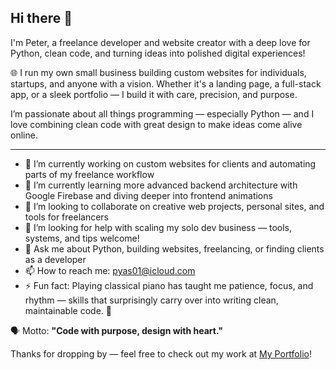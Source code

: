 ## Hi there 👋

<!--
**PYastreboff/PYastreboff** is a ✨ _special_ ✨ repository because its `README.md` (this file) appears on your GitHub profile.
-->

I'm Peter, a freelance developer and website creator with a deep love for Python, clean code, and turning ideas into polished digital experiences!

🌐 I run my own small business building custom websites for individuals, startups, and anyone with a vision. Whether it's a landing page, a full-stack app, or a sleek portfolio — I build it with care, precision, and purpose.

I’m passionate about all things programming — especially Python — and I love combining clean code with great design to make ideas come alive online.

---

- 🔭 I’m currently working on custom websites for clients and automating parts of my freelance workflow
- 🌱 I’m currently learning more advanced backend architecture with Google Firebase and diving deeper into frontend animations
- 👯 I’m looking to collaborate on creative web projects, personal sites, and tools for freelancers
- 🤔 I’m looking for help with scaling my solo dev business — tools, systems, and tips welcome!
- 💬 Ask me about Python, building websites, freelancing, or finding clients as a developer
- 📫 How to reach me: pyas01@icloud.com
- ⚡ Fun fact: Playing classical piano has taught me patience, focus, and rhythm — skills that surprisingly carry over into writing clean, maintainable code. 🎹

🗣️ Motto: **"Code with purpose, design with heart."**

Thanks for dropping by — feel free to check out my work at [My Portfolio](https://pyastreboff.github.io/portfolio/)!

